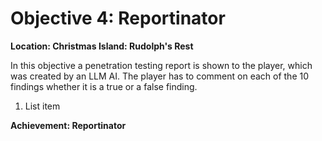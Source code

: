 # Objective 4: Reportinator
**Location: Christmas Island: Rudolph's Rest**  

In this objective a penetration testing report is shown to the player, which was created by an LLM AI.
The player has to comment on each of the 10 findings whether it is a true or a false finding.

 1. List item

**Achievement: Reportinator**

<!--stackedit_data:
eyJoaXN0b3J5IjpbLTE2NjY3NjkxMjIsMjEyNzYwMjI4N119
-->